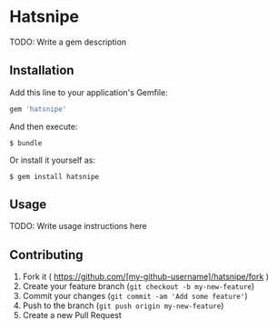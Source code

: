# Hatsnipe

TODO: Write a gem description

## Installation

Add this line to your application's Gemfile:

```ruby
gem 'hatsnipe'
```

And then execute:

    $ bundle

Or install it yourself as:

    $ gem install hatsnipe

## Usage

TODO: Write usage instructions here

## Contributing

1. Fork it ( https://github.com/[my-github-username]/hatsnipe/fork )
2. Create your feature branch (`git checkout -b my-new-feature`)
3. Commit your changes (`git commit -am 'Add some feature'`)
4. Push to the branch (`git push origin my-new-feature`)
5. Create a new Pull Request
